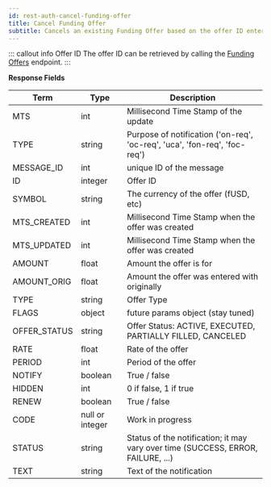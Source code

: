 ```yaml
---
id: rest-auth-cancel-funding-offer
title: Cancel Funding Offer
subtitle: Cancels an existing Funding Offer based on the offer ID entered.
---
```


::: callout info Offer ID
The offer ID can be retrieved by calling the [Funding Offers](https://docs.bitfinex.com/reference#rest-auth-funding-offers) endpoint.
:::


**Response Fields**

Term | Type | Description
-- | -- | --
MTS  |  int  |  Millisecond Time Stamp of the update
TYPE  |  string  |  Purpose of notification ('on-req', 'oc-req', 'uca', 'fon-req', 'foc-req')
MESSAGE_ID  |  int  |  unique ID of the message
ID  |  integer  |  Offer ID
SYMBOL  |  string  |  The currency of the offer (fUSD, etc)
MTS_CREATED  |  int  |  Millisecond Time Stamp when the offer was created
MTS_UPDATED  |  int  |  Millisecond Time Stamp when the offer was created
AMOUNT  |  float  |  Amount the offer is for
AMOUNT_ORIG  |  float  |  Amount the offer was entered with originally
TYPE  |  string  | Offer Type
FLAGS  |  object  |  future params object (stay tuned)
OFFER_STATUS  |  string  | Offer Status: ACTIVE, EXECUTED, PARTIALLY FILLED, CANCELED
RATE  |  float  |  Rate of the offer
PERIOD  |  int  |  Period of the offer
NOTIFY  |  boolean |  True / false
HIDDEN  |  int  |  0 if false, 1 if true
RENEW  |  boolean |  True / false
CODE  |  null or integer  | Work in progress
STATUS  |  string  |  Status of the notification; it may vary over time (SUCCESS, ERROR, FAILURE, ...)
TEXT  |  string  |  Text of the notification
